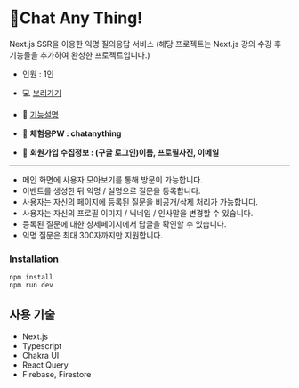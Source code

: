 # 👀Chat Any Thing!

Next.js SSR을 이용한 익명 질의응답 서비스
(해당 프로젝트는 Next.js 강의 수강 후 기능들을 추가하여 완성한 프로젝트입니다.)

- 인원 : 1인

- 💻 [보러가기](https://chatanything.vercel.app/)
- 📑 [기능설명](https://velog.io/@lenson-lee/Chat-Any-Thing-%EA%B0%9C%EB%B0%9C-%ED%9B%84%EA%B8%B0)

- 👀 **체험용PW : chatanything**
- 👥 **회원가입 수집정보 : (구글 로그인)이름, 프로필사진, 이메일**
___
- 메인 화면에 사용자 모아보기를 통해 방문이 가능합니다.
- 이벤트를 생성한 뒤 익명 / 실명으로 질문을 등록합니다.
- 사용자는 자신의 페이지에 등록된 질문을 비공개/삭제 처리가 가능합니다.
- 사용자는 자신의 프로필 이미지 / 닉네임 / 인사말을 변경할 수 있습니다.
- 등록된 질문에 대한 상세페이지에서 답글을 확인할 수 있습니다.
- 익명 질문은 최대 300자까지만 지원합니다.
  

### Installation

    npm install
    npm run dev



## 사용 기술

- Next.js
- Typescript
- Chakra UI
- React Query
- Firebase, Firestore
